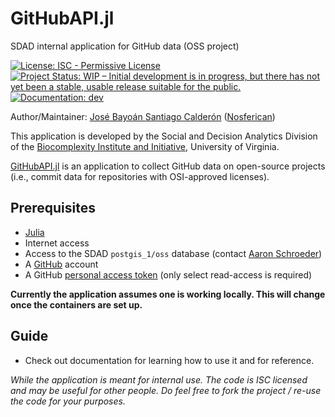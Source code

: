 # GitHubAPI.jl
SDAD internal application for GitHub data (OSS project)

[![License: ISC - Permissive License](https://img.shields.io/badge/License-ISC-green.svg)](https://img.shields.io/github/license/uva-bi-sdad/GitHubAPI.jl)
[![Project Status: WIP – Initial development is in progress, but there has not yet been a stable, usable release suitable for the public.](https://www.repostatus.org/badges/latest/wip.svg)](https://www.repostatus.org/#wip)
[![Documentation: dev](https://img.shields.io/badge/docs-dev-blue.svg)](https://uva-bi-sdad.github.io/GitHubAPI.jl/dev)

Author/Maintainer: [José Bayoán Santiago Calderón](https://jbsc.netlify.com) ([Nosferican](https://github.com/Nosferican))

This application is developed by the Social and Decision Analytics Division of the [Biocomplexity Institute and Initiative](https://biocomplexity.virginia.edu/), University of Virginia.

[GitHubAPI.jl](https://github.com/uva-bi-sdad/GitHubAPI.jl) is an application to collect GitHub data on open-source projects (i.e., commit data for repositories with OSI-approved licenses).

## Prerequisites

- [Julia](https://julialang.org/)
- Internet access
- Access to the SDAD `postgis_1/oss` database (contact [Aaron Schroeder](mailto:ads7fg@virginia.edu))
- A [GitHub](https://Github.com/) account
- A GitHub [personal access token](https://help.github.com/en/articles/creating-a-personal-access-token-for-the-command-line) (only select read-access is required)

**Currently the application assumes one is working locally. This will change once the containers are set up.**

## Guide
- Check out documentation for learning how to use it and for reference.

*While the application is meant for internal use. The code is ISC licensed and may be useful for other people. Do feel free to fork the project / re-use the code for your purposes.*
